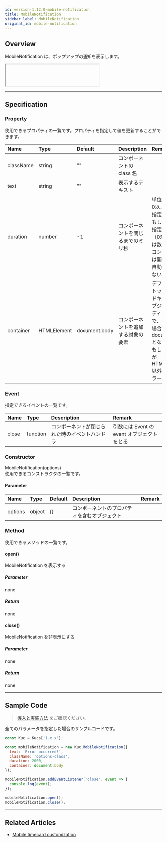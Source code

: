 ```yaml
---
id: version-1.12.0-mobile-notification
title: MobileNotification
sidebar_label: MobileNotification
original_id: mobile-notification
---
```


## Overview

MobileNotification は、ポップアップの通知を表示します。

<div class="sample-container" id="mobile-notification">
  <div id="sample-container__components" class="mobile">
    <iframe id="iframe" title="mobile notification image" width="300px" height="70px"></iframe>
  </div>
</div>
<script src="/js/samples/mobile/mobile-notification.js"></script>

---

## Specification

### Property

使用できるプロパティの一覧です。プロパティを指定して値を更新することができます。

| Name | Type | Default | Description | Remark |
| :--- | :--- | :--- | :--- | :--- |
| className | string | "" | コンポーネントの class 名 ||
| text | string | "" | 表示するテキスト ||
| duration | number | -1 | コンポーネントを閉じるまでのミリ秒 | 単位はミリ秒<br>0以上の数値を指定できる<br>もし不正な値を指定した場合（0未満もしくは数値以外）、コンポーネントは開かれたまま自動的には閉じない |
| container | HTMLElement | document.body | コンポーネントを追加する対象の要素 | デフォルトではトップレベルのドキュメントオブジェクトのボディを使うので、ほとんどの場合は document.body となる<br>もし container が HTMLElement 以外の場合、エラーを出力する |

### Event

指定できるイベントの一覧です。

| Name | Type | Description | Remark |
| :--- | :--- | :--- | :--- |
| close | function | コンポーネントが閉じられた時のイベントハンドラ | 引数には Event の event オブジェクトをとる |

### Constructor

MobileNotification(options)<br>
使用できるコンストラクタの一覧です。

#### Parameter
| Name | Type | Default | Description | Remark |
| :--- | :--- | :--- | :--- | :--- |
| options | object | {} | コンポーネントのプロパティを含むオブジェクト | |

### Method

使用できるメソッドの一覧です。

#### open()
MobileNotification を表示する

##### Parameter
none

##### Return
none

#### close()
MobileNotification を非表示にする

##### Parameter
none

##### Return
none

---
## Sample Code

>[導入と実装方法](../../getting-started/quick-start.md#導入と実装方法) をご確認ください。

全てのパラメータを指定した場合のサンプルコードです。

```javascript
const Kuc = Kucs['1.x.x'];

const mobileNotification = new Kuc.MobileNotification({
  text: 'Error occurred!',
  className: 'options-class',
  duration: 2000,
  container: document.body
});

mobileNotification.addEventListener('close', event => {
  console.log(event);
});

mobileNotification.open();
mobileNotification.close();
```

---

## Related Articles

- [Mobile timecard customization](../../guides/mobile-timecard-customization.md)
